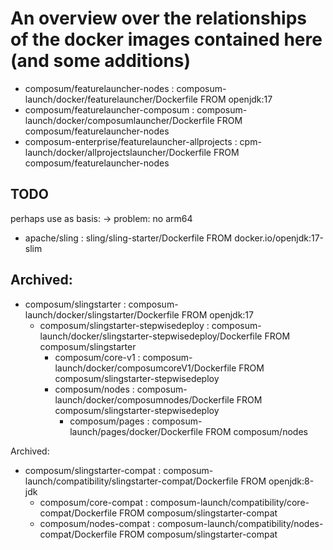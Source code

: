 # An overview over the relationships of the docker images contained here (and some additions)

- composum/featurelauncher-nodes : composum-launch/docker/featurelauncher/Dockerfile FROM openjdk:17
- composum/featurelauncher-composum : composum-launch/docker/composumlauncher/Dockerfile FROM composum/featurelauncher-nodes
- composum-enterprise/featurelauncher-allprojects : cpm-launch/docker/allprojectslauncher/Dockerfile FROM composum/featurelauncher-nodes

## TODO

perhaps use as basis: -> problem: no arm64
- apache/sling : sling/sling-starter/Dockerfile FROM docker.io/openjdk:17-slim


## Archived:

- composum/slingstarter : composum-launch/docker/slingstarter/Dockerfile FROM openjdk:17
  - composum/slingstarter-stepwisedeploy : composum-launch/docker/slingstarter-stepwisedeploy/Dockerfile FROM composum/slingstarter
    - composum/core-v1 : composum-launch/docker/composumcoreV1/Dockerfile FROM composum/slingstarter-stepwisedeploy
    - composum/nodes : composum-launch/docker/composumnodes/Dockerfile FROM composum/slingstarter-stepwisedeploy
        - composum/pages : composum-launch/pages/docker/Dockerfile FROM composum/nodes
    
Archived:
- composum/slingstarter-compat : composum-launch/compatibility/slingstarter-compat/Dockerfile FROM openjdk:8-jdk
    - composum/core-compat : composum-launch/compatibility/core-compat/Dockerfile FROM composum/slingstarter-compat
    - composum/nodes-compat : composum-launch/compatibility/nodes-compat/Dockerfile FROM composum/slingstarter-compat
